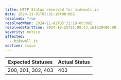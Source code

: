 ```yaml
---
title: HTTP Status resolved for hidewall.io
date: 2024-11-01T05:31:19+00:00Z
resolved: True
resolvedWhen: 2024-11-01T05:31:19+00:00Z
resolvedStartTime: 2024-10-25T21:09:43.161639+00:00
severity: notice
affected:
  - hidewall.io
section: issue
---
```


| Expected Statuses | Actual Status  |
|-------------------|----------------|
| 200, 301, 302, 403 | 403 |
